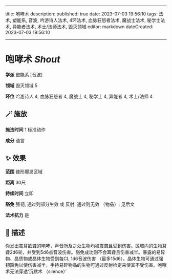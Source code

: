 
---
title: 咆哮术
description: 
published: true
date: 2023-07-03 19:56:10
tags: 法术, 塑能系, 音波, 吟游诗人法术, 4环法术, 血脉狂怒者法术, 魔战士法术, 秘学士法术, 异能者法术, 术士/法师法术, 毁灭领域
editor: markdown
dateCreated: 2023-07-03 19:56:10

---

# **咆哮术** *Shout*

**学派** 塑能系 \[音波\] 

**领域** 毁灭领域 5

**环位** 吟游诗人 4, 血脉狂怒者 4, 魔战士 4, 秘学士 4, 异能者 4, 术士/法师 4

## 🪄 施放

**施法时间** 1 标准动作

**成分** 语言

## ✨ 效果  

**范围** 锥形爆发区域

**距离** 30尺  

**持续时间** 立即 

**豁免** 强韧, 通过则部分生效 或 反射, 通过则无效 （物品）; 见后文

**法术抗力** 是

## 📖 描述

你发出震耳欲聋的咆哮，声音所及之处生物均被震聋且受到伤害。区域内的生物耳聋2d6轮，并受到5d6点音波伤害。豁免成功则不会耳聋且伤害减半。暴露的易碎物、晶质物或晶体生物受到每CL 1d6音波伤害 （最多15d6）。晶体生物可通过强韧豁免以使伤害减半，手持易碎物品的生物可通过反射检定来使其不受伤害。咆哮术无法穿透‘沉默术 （silence）’
    